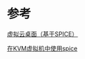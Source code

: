 
# 参考

[虚拟云桌面（基于SPICE）](https://zhuanlan.zhihu.com/p/26517911)

[在KVM虚拟机中使用spice](https://blog.51cto.com/huanghai/1717127)